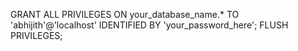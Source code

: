 GRANT ALL PRIVILEGES ON your_database_name.* TO 'abhijith'@'localhost' IDENTIFIED BY 'your_password_here';
FLUSH PRIVILEGES;
